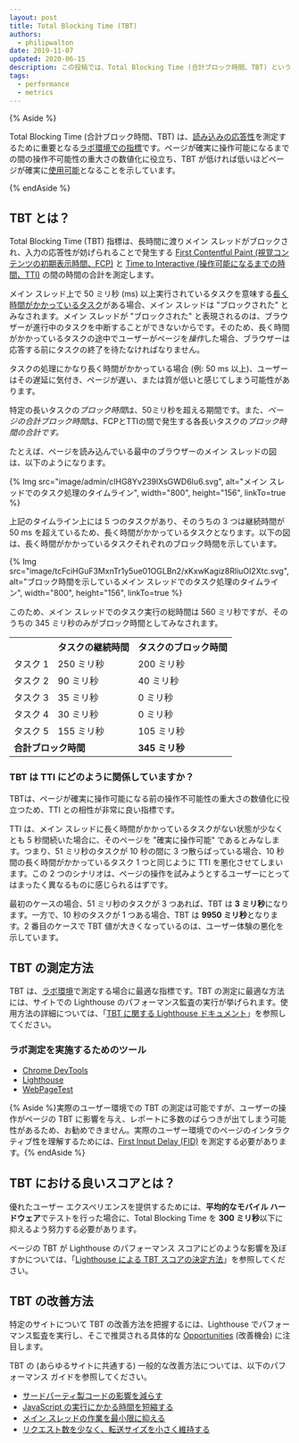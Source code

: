 ```yaml
---
layout: post
title: Total Blocking Time (TBT)
authors:
  - philipwalton
date: 2019-11-07
updated: 2020-06-15
description: この投稿では、Total Blocking Time (合計ブロック時間、TBT) という指標について紹介し、その測定方法に関する説明を行います。
tags:
  - performance
  - metrics
---
```


{% Aside %}

Total Blocking Time (合計ブロック時間、TBT) は、[読み込みの応答性](/user-centric-performance-metrics/#in-the-lab)を測定するために重要となる[ラボ環境での指標](/user-centric-performance-metrics/#types-of-metrics)です。ページが確実に操作可能になるまでの間の操作不可能性の重大さの数値化に役立ち、TBT が低ければ低いほどページが確実に[使用可能](/user-centric-performance-metrics/#questions)となることを示しています。

{% endAside %}

## TBT とは？

Total Blocking Time (TBT) 指標は、長時間に渡りメイン スレッドがブロックされ、入力の応答性が妨げられることで発生する [First Contentful Paint (視覚コンテンツの初期表示時間、FCP)](/fcp/) と [Time to Interactive (操作可能になるまでの時間、TTI)](/tti/) の間の時間の合計を測定します。

メイン スレッド上で 50 ミリ秒 (ms) 以上実行されているタスクを意味する[長く時間がかかっているタスク](/custom-metrics/#long-tasks-api)がある場合、メイン スレッドは "ブロックされた" とみなされます。メイン スレッドが "ブロックされた" と表現されるのは、ブラウザーが進行中のタスクを中断することができないからです。そのため、長く時間がかかっているタスクの途中でユーザーがページを*操作*した場合、ブラウザーは応答する前にタスクの終了を待たなければなりません。

タスクの処理にかなり長く時間がかかっている場合 (例: 50 ms 以上)、ユーザーはその遅延に気付き、ページが遅い、または質が低いと感じてしまう可能性があります。

特定の長いタスクの*ブロック時間*は、50ミリ秒を超える期間です。また、*ページの合計ブロック時間*は、FCPとTTIの間で発生する各長いタスクの*ブロック時間の合計です。*

たとえば、ページを読み込んでいる最中のブラウザーのメイン スレッドの図は、以下のようになります。

{% Img src="image/admin/clHG8Yv239lXsGWD6Iu6.svg", alt="メイン スレッドでのタスク処理のタイムライン", width="800", height="156", linkTo=true %}

上記のタイムライン上には 5 つのタスクがあり、そのうちの 3 つは継続時間が 50 ms を超えているため、長く時間がかかっているタスクとなります。以下の図は、長く時間がかかっているタスクそれぞれのブロック時間を示しています。

{% Img src="image/tcFciHGuF3MxnTr1y5ue01OGLBn2/xKxwKagiz8RliuOI2Xtc.svg", alt="ブロック時間を示しているメイン スレッドでのタスク処理のタイムライン", width="800", height="156", linkTo=true %}

このため、メイン スレッドでのタスク実行の総時間は 560 ミリ秒ですが、そのうちの 345 ミリ秒のみがブロック時間としてみなされます。

<table>
  <tr>
    <th></th>
    <th>タスクの継続時間</th>
    <th>タスクのブロック時間</th>
  </tr>
  <tr>
    <td>タスク 1</td>
    <td>250 ミリ秒</td>
    <td>200 ミリ秒</td>
  </tr>
  <tr>
    <td>タスク 2</td>
    <td>90 ミリ秒</td>
    <td>40 ミリ秒</td>
  </tr>
  <tr>
    <td>タスク 3</td>
    <td>35 ミリ秒</td>
    <td>0 ミリ秒</td>
  </tr>
  <tr>
    <td>タスク 4</td>
    <td>30 ミリ秒</td>
    <td>0 ミリ秒</td>
  </tr>
  <tr>
    <td>タスク 5</td>
    <td>155 ミリ秒</td>
    <td>105 ミリ秒</td>
  </tr>
  <tr>
    <td colspan="2"><strong>合計ブロック時間</strong></td>
    <td><strong>345 ミリ秒</strong></td>
  </tr>
</table>

### TBT は TTI にどのように関係していますか？

TBTは、ページが確実に操作可能になる前の操作不可能性の重大さの数値化に役立つため、TTI との相性が非常に良い指標です。

TTI は、メイン スレッドに長く時間がかかっているタスクがない状態が少なくとも 5 秒間続いた場合に、そのページを "確実に操作可能" であるとみなします。つまり、51 ミリ秒のタスクが 10 秒の間に 3 つ散らばっている場合、10 秒間の長く時間がかかっているタスク 1 つと同じように TTI を悪化させてしまいます。この 2 つのシナリオは、ページの操作を試みようとするユーザーにとってはまったく異なるものに感じられるはずです。

最初のケースの場合、51 ミリ秒のタスクが 3 つあれば、TBT は **3 ミリ秒**になります。一方で、10 秒のタスクが 1 つある場合、TBT は **9950 ミリ秒**となります。2 番目のケースで TBT 値が大きくなっているのは、ユーザー体験の悪化を示しています。

## TBT の測定方法

TBT は、[ラボ環境](/user-centric-performance-metrics/#in-the-lab)で測定する場合に最適な指標です。TBT の測定に最適な方法には、サイトでの Lighthouse のパフォーマンス監査の実行が挙げられます。使用方法の詳細については、「[TBT に関する Lighthouse ドキュメント](https://developer.chrome.com/docs/lighthouse/performance/lighthouse-total-blocking-time/)」を参照してください。

### ラボ測定を実施するためのツール

- [Chrome DevTools](https://developer.chrome.com/docs/devtools/)
- [Lighthouse](https://developer.chrome.com/docs/lighthouse/overview/)
- [WebPageTest](https://www.webpagetest.org/)

{% Aside %}実際のユーザー環境での TBT の測定は可能ですが、ユーザーの操作がページの TBT に影響を与え、レポートに多数のばらつきが出てしまう可能性があるため、お勧めできません。実際のユーザー環境でのページのインタラクティブ性を理解するためには、[First Input Delay (FID)](/fid/) を測定する必要があります。{% endAside %}

## TBT における良いスコアとは？

優れたユーザー エクスペリエンスを提供するためには、**平均的なモバイル ハードウェア**でテストを行った場合に、Total Blocking Time を **300 ミリ秒**以下に抑えるよう努力する必要があります。

ページの TBT が Lighthouse のパフォーマンス スコアにどのような影響を及ぼすかについては、「[Lighthouse による TBT スコアの決定方法](https://developer.chrome.com/docs/lighthouse/performance/lighthouse-total-blocking-time/#how-lighthouse-determines-your-tbt-score)」を参照してください。

## TBT の改善方法

特定のサイトについて TBT の改善方法を把握するには、Lighthouse でパフォーマンス監査を実行し、そこで推奨される具体的な [Opportunities](https://developer.chrome.com/docs/lighthouse/performance/#opportunities) (改善機会) に注目します。

TBT の (あらゆるサイトに共通する) 一般的な改善方法については、以下のパフォーマンス ガイドを参照してください。

- [サードパーティ製コードの影響を減らす](https://developer.chrome.com/docs/lighthouse/performance/third-party-summary/)
- [JavaScript の実行にかかる時間を短縮する](https://developer.chrome.com/docs/lighthouse/performance/bootup-time/)
- [メイン スレッドの作業を最小限に抑える](https://developer.chrome.com/docs/lighthouse/performance/mainthread-work-breakdown/)
- [リクエスト数を少なく、転送サイズを小さく維持する](https://developer.chrome.com/docs/lighthouse/performance/resource-summary/)
